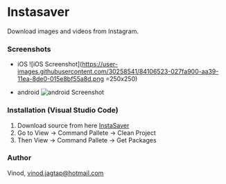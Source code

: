 
# Instasaver

Download images and videos from Instagram.

### Screenshots

- iOS
![iOS Screenshot](https://user-images.githubusercontent.com/30258541/84106523-027fa900-aa39-11ea-8de0-015e8bf55a8d.png =250x250)

- android
![android Screenshot](https://user-images.githubusercontent.com/30258541/84112330-2a293e00-aa46-11ea-9ccf-dd1a40c73d5b.png)


### Installation (Visual Studio Code)

1. Download source from here [InstaSaver](https://github.com/vinodiOS/Instasaver.git)
2. Go to View -> Command Pallete -> Clean Project
3. Then View -> Command Pallete -> Get Packages

### Author

Vinod, vinod.jagtap@hotmail.com

